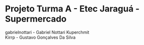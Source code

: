 # Projeto Turma A - Etec Jaraguá - Supermercado
gabrielnottari - Gabriel Nottari Kuperchmit  
Kirrp - Gustavo Gonçalves Da Silva  
